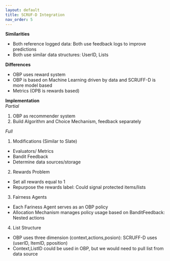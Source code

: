 ```yaml
---
layout: default
title: SCRUF-D Integration
nav_order: 5
---
```


**Similarities**
- Both reference logged data: Both use feedback logs to improve predictions 
- Both use similar data structures: UserID, Lists

**Differences**
- OBP uses reward system
- OBP is based on Machine Learning driven by data and SCRUFF-D is more model based
- Metrics (OPB is rewards based)

**Implementation** <br />
*Partial*
1. OBP as recommender system
2. Build Algorithm and Choice Mechanism, feedback separately

*Full*
1. Modifications (Similar to Slate)
  - Evaluators/ Metrics
  - Bandit Feedback
  - Determine data sources/storage
2. Rewards Problem
  - Set all rewards equal to 1
  - Repurpose the rewards label: Could signal protected items/lists
3. Fairness Agents
  - Each Fariness Agent serves as an OBP policy
  - Allocation Mechanism manages policy usage based on BanditFeedback: Nested actions
4. List Structure
  - OBP uses three dimension (context,actions,posion): SCRUFF-D uses (userID, ItemID, pposition)
  - Context,ListID could be used in OBP, but we would need to pull list from data source
